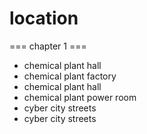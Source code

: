 # location
=== chapter 1 ===
* chemical plant hall
* chemical plant factory
* chemical plant hall
* chemical plant power room
* cyber city streets
* cyber city streets
